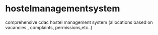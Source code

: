 # hostelmanagementsystem
comprehensive cdac hostel management system (allocations based on vacancies , complaints, permissions,etc..)
